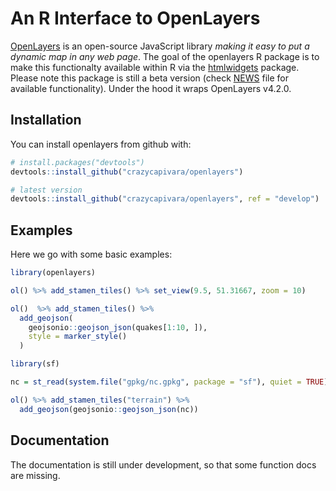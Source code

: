 
<!-- README.md is generated from README.Rmd. Please edit that file -->
An R Interface to OpenLayers
============================

[OpenLayers](https://openlayers.org/) is an open-source JavaScript library *making it easy to put a dynamic map in any web page*. The goal of the openlayers R package is to make this functionalty available within R via the [htmlwidgets](https://github.com/ramnathv/htmlwidgets) package. Please note this package is still a beta version (check [NEWS](NEWS.md) file for available functionality). Under the hood it wraps OpenLayers v4.2.0.

Installation
------------

You can install openlayers from github with:

``` r
# install.packages("devtools")
devtools::install_github("crazycapivara/openlayers")

# latest version
devtools::install_github("crazycapivara/openlayers", ref = "develop")
```

Examples
--------

Here we go with some basic examples:

``` r
library(openlayers)

ol() %>% add_stamen_tiles() %>% set_view(9.5, 51.31667, zoom = 10)

ol()  %>% add_stamen_tiles() %>%
  add_geojson(
    geojsonio::geojson_json(quakes[1:10, ]),
    style = marker_style()
  )

library(sf)

nc = st_read(system.file("gpkg/nc.gpkg", package = "sf"), quiet = TRUE)

ol() %>% add_stamen_tiles("terrain") %>%
  add_geojson(geojsonio::geojson_json(nc))
```

Documentation
-------------

The documentation is still under development, so that some function docs are missing.
